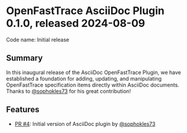 # OpenFastTrace AsciiDoc Plugin 0.1.0, released 2024-08-09

Code name: Initial release

## Summary

In this inaugural release of the AsciiDoc OpenFastTrace Plugin, we have established a foundation for adding, updating, and manipulating OpenFastTrace specification items directly within AsciiDoc documents. Thanks to [@sophokles73](https://github.com/sophokles73) for his great contribution!

## Features

* [PR #4](https://github.com/itsallcode/openfasttrace-asciidoc-plugin/pull/4): Initial version of AsciiDoc plugin by [@sophokles73](https://github.com/sophokles73)
